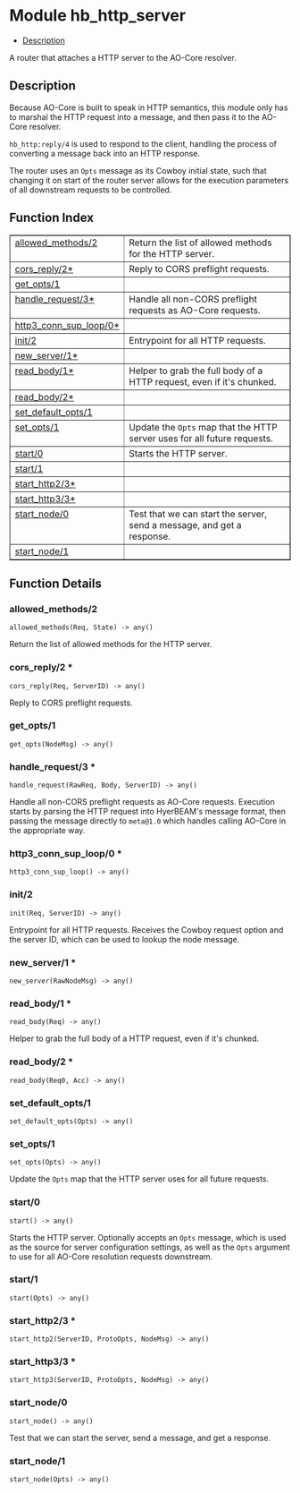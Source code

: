 

# Module hb_http_server #
* [Description](#description)

A router that attaches a HTTP server to the AO-Core resolver.

<a name="description"></a>

## Description ##

Because AO-Core is built to speak in HTTP semantics, this module
only has to marshal the HTTP request into a message, and then
pass it to the AO-Core resolver.

`hb_http:reply/4` is used to respond to the client, handling the
process of converting a message back into an HTTP response.

The router uses an `Opts` message as its Cowboy initial state,
such that changing it on start of the router server allows for
the execution parameters of all downstream requests to be controlled.<a name="index"></a>

## Function Index ##


<table width="100%" border="1" cellspacing="0" cellpadding="2" summary="function index"><tr><td valign="top"><a href="#allowed_methods-2">allowed_methods/2</a></td><td>Return the list of allowed methods for the HTTP server.</td></tr><tr><td valign="top"><a href="#cors_reply-2">cors_reply/2*</a></td><td>Reply to CORS preflight requests.</td></tr><tr><td valign="top"><a href="#get_opts-1">get_opts/1</a></td><td></td></tr><tr><td valign="top"><a href="#handle_request-3">handle_request/3*</a></td><td>Handle all non-CORS preflight requests as AO-Core requests.</td></tr><tr><td valign="top"><a href="#http3_conn_sup_loop-0">http3_conn_sup_loop/0*</a></td><td></td></tr><tr><td valign="top"><a href="#init-2">init/2</a></td><td>Entrypoint for all HTTP requests.</td></tr><tr><td valign="top"><a href="#new_server-1">new_server/1*</a></td><td></td></tr><tr><td valign="top"><a href="#read_body-1">read_body/1*</a></td><td>Helper to grab the full body of a HTTP request, even if it's chunked.</td></tr><tr><td valign="top"><a href="#read_body-2">read_body/2*</a></td><td></td></tr><tr><td valign="top"><a href="#set_default_opts-1">set_default_opts/1</a></td><td></td></tr><tr><td valign="top"><a href="#set_opts-1">set_opts/1</a></td><td>Update the <code>Opts</code> map that the HTTP server uses for all future
requests.</td></tr><tr><td valign="top"><a href="#start-0">start/0</a></td><td>Starts the HTTP server.</td></tr><tr><td valign="top"><a href="#start-1">start/1</a></td><td></td></tr><tr><td valign="top"><a href="#start_http2-3">start_http2/3*</a></td><td></td></tr><tr><td valign="top"><a href="#start_http3-3">start_http3/3*</a></td><td></td></tr><tr><td valign="top"><a href="#start_node-0">start_node/0</a></td><td>Test that we can start the server, send a message, and get a response.</td></tr><tr><td valign="top"><a href="#start_node-1">start_node/1</a></td><td></td></tr></table>


<a name="functions"></a>

## Function Details ##

<a name="allowed_methods-2"></a>

### allowed_methods/2 ###

`allowed_methods(Req, State) -> any()`

Return the list of allowed methods for the HTTP server.

<a name="cors_reply-2"></a>

### cors_reply/2 * ###

`cors_reply(Req, ServerID) -> any()`

Reply to CORS preflight requests.

<a name="get_opts-1"></a>

### get_opts/1 ###

`get_opts(NodeMsg) -> any()`

<a name="handle_request-3"></a>

### handle_request/3 * ###

`handle_request(RawReq, Body, ServerID) -> any()`

Handle all non-CORS preflight requests as AO-Core requests. Execution
starts by parsing the HTTP request into HyerBEAM's message format, then
passing the message directly to `meta@1.0` which handles calling AO-Core in
the appropriate way.

<a name="http3_conn_sup_loop-0"></a>

### http3_conn_sup_loop/0 * ###

`http3_conn_sup_loop() -> any()`

<a name="init-2"></a>

### init/2 ###

`init(Req, ServerID) -> any()`

Entrypoint for all HTTP requests. Receives the Cowboy request option and
the server ID, which can be used to lookup the node message.

<a name="new_server-1"></a>

### new_server/1 * ###

`new_server(RawNodeMsg) -> any()`

<a name="read_body-1"></a>

### read_body/1 * ###

`read_body(Req) -> any()`

Helper to grab the full body of a HTTP request, even if it's chunked.

<a name="read_body-2"></a>

### read_body/2 * ###

`read_body(Req0, Acc) -> any()`

<a name="set_default_opts-1"></a>

### set_default_opts/1 ###

`set_default_opts(Opts) -> any()`

<a name="set_opts-1"></a>

### set_opts/1 ###

`set_opts(Opts) -> any()`

Update the `Opts` map that the HTTP server uses for all future
requests.

<a name="start-0"></a>

### start/0 ###

`start() -> any()`

Starts the HTTP server. Optionally accepts an `Opts` message, which
is used as the source for server configuration settings, as well as the
`Opts` argument to use for all AO-Core resolution requests downstream.

<a name="start-1"></a>

### start/1 ###

`start(Opts) -> any()`

<a name="start_http2-3"></a>

### start_http2/3 * ###

`start_http2(ServerID, ProtoOpts, NodeMsg) -> any()`

<a name="start_http3-3"></a>

### start_http3/3 * ###

`start_http3(ServerID, ProtoOpts, NodeMsg) -> any()`

<a name="start_node-0"></a>

### start_node/0 ###

`start_node() -> any()`

Test that we can start the server, send a message, and get a response.

<a name="start_node-1"></a>

### start_node/1 ###

`start_node(Opts) -> any()`

